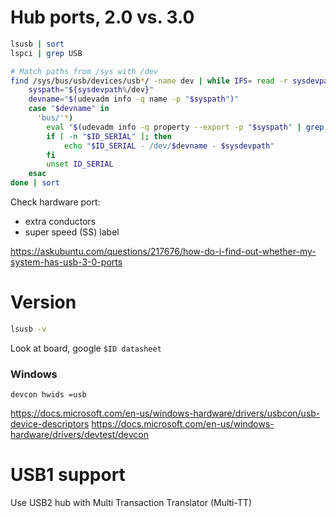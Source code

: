 # Hub ports, 2.0 vs. 3.0

```bash
lsusb | sort
lspci | grep USB

# Match paths from /sys with /dev
find /sys/bus/usb/devices/usb*/ -name dev | while IFS= read -r sysdevpath; do
    syspath="${sysdevpath%/dev}"
    devname="$(udevadm info -q name -p "$syspath")"
    case "$devname" in
      'bus/'*)
        eval "$(udevadm info -q property --export -p "$syspath" | grep ID_SERIAL)"
        if [ -n "$ID_SERIAL" ]; then
            echo "$ID_SERIAL - /dev/$devname - $sysdevpath"
        fi
        unset ID_SERIAL
    esac
done | sort
```

Check hardware port: 

- extra conductors
- super speed (SS) label

https://askubuntu.com/questions/217676/how-do-i-find-out-whether-my-system-has-usb-3-0-ports

# Version

```bash
lsusb -v
```

Look at board, google `$ID datasheet`

### Windows

```
devcon hwids =usb
```

https://docs.microsoft.com/en-us/windows-hardware/drivers/usbcon/usb-device-descriptors
https://docs.microsoft.com/en-us/windows-hardware/drivers/devtest/devcon

# USB1 support

Use USB2 hub with Multi Transaction Translator (Multi-TT)
